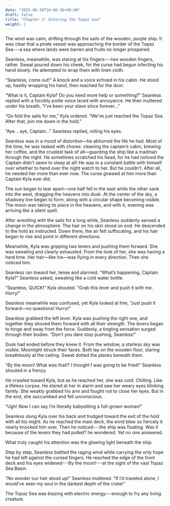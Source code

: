 ```yaml
---
date: "2025-06-30T16:06:36+08:00"
draft: false
title: "Chapter 2: Entering the Topaz Sea"
weight: 2
---
```


The wind was calm, drifting through the sails of the wooden, purple ship. It was clear that a pirate vessel was approaching the border of the Topaz Sea---a sea where lands were barren and fruits no longer prospered.

Seanless, meanwhile, was staring at his fingers---two wooden fingers, rather. Sweat poured down his cheek, for the curse had begun infecting his hand slowly. He attempted to wrap them with linen cloth.

“Seanless, come out!” A knock and a voice echoed in his cabin. He stood up, hastily wrapping his hand, then reached for the door.

“What is it, Captain Kyla? Do you need more help or something?” Seanless replied with a forcibly polite voice laced with annoyance. He then muttered under his breath, “I’ve been your slave since forever…”

“Go fold the sails for me,” Kyla ordered. “We’ve just reached the Topaz Sea. After that, join me down in the hold.”

“Aye… aye, Captain…” Seanless replied, rolling his eyes.

Seanless was in a mood of distortion—he abhorred the life he had. Most of the time, he was tasked with chores: cleaning the captain’s cabin, brewing her coffee, and the cruelest task of all—guarding the ship like a madman through the night. He sometimes scratched his head, for he had noticed the Captain didn’t seem to sleep at all! He was in a constant battle with himself over whether to hand over the night watch to her. But he couldn’t. After all, he needed her more than ever now. The curse gnawed at him more than Captain Kyla ever did.

The sun began to tear apart—one half fell in the east while the other sank into the west, dragging the heavens into dusk. At the center of the sky, a shadowy line began to form, along with a circular shape becoming visible. The moon was taking its place in the heavens, and with it, evening was arriving like a silent spell.

After wrestling with the sails for a long while, Seanless suddenly sensed a change in the atmosphere. The hair on his skin stood on end. He descended to the hold as instructed. Down there, the air felt suffocating, and his hair began to rise and point in different directions.

Meanwhile, Kyla was gripping two levers and pushing them forward. She was sweating and clearly exhausted. From the look of her, she was having a hard time. Her hair—like his—was flying in every direction. Then she noticed him.

Seanless ran toward her, tense and alarmed. “What’s happening, Captain Kyla?” Seanless asked, sweating like a cold water bottle.

“Seanless, QUICK!” Kyla shouted. “Grab this lever and push it with me. Hurry!”

Seanless meanwhile was confused, yet Kyla looked at him, “Just push it forward—no questions! Hurry!”

Seanless grabbed the left lever. Kyla was pushing the right one, and together they shoved them forward with all their strength. The levers began to hinge and sway from the force. Suddenly, a tingling sensation surged through their bodies.
“Don’t you dare stop pushing, Seanless!”

Dusk had ended before they knew it. From the window, a starless sky was visible. Moonlight struck their faces. Both lay on the wooden floor, staring breathlessly at the ceiling. Sweat dotted the planks beneath them.

“By the moon! What was that!? I thought I was going to be fried!” Seanless shouted in a frenzy.

He crawled toward Kyla, but as he reached her, she was cold. Chilling. Like a lifeless corpse. He stared at her in alarm and saw her weary eyes blinking faintly. She weakly grabbed his arm and fought not to close her eyes. But in the end, she succumbed and fell unconscious.

“Ugh! Now I can say I’m literally babysitting a full-grown woman!”

Seanless slung Kyla over his back and trudged toward the exit of the hold with all his might. As he reached the main deck, the wind blew so fiercely it nearly knocked him over. Then he noticed---the ship was floating. Was it because of the levers they had pulled? he wondered. Yet no one answered.

What truly caught his attention was the glowing light beneath the ship.

Step by step, Seanless battled the raging wind while carrying the only hope he had left against the cursed fingers. He reached the edge of the front deck and his eyes widened---By the moon!---at the sight of the vast Topaz Sea Basin.

“No wonder our hair stood up!” Seanless muttered. “If I’d traveled alone, I would’ve seen my soul in the darkest depth of the crater”

The Topaz Sea was blazing with electric energy---enough to fry any living creature.
